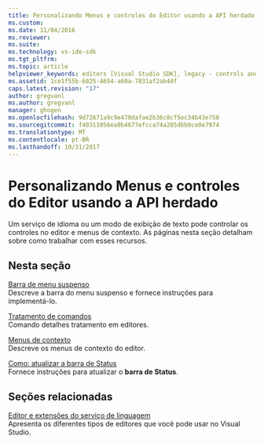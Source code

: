 ```yaml
---
title: Personalizando Menus e controles do Editor usando a API herdado | Microsoft Docs
ms.custom: 
ms.date: 11/04/2016
ms.reviewer: 
ms.suite: 
ms.technology: vs-ide-sdk
ms.tgt_pltfrm: 
ms.topic: article
helpviewer_keywords: editors [Visual Studio SDK], legacy - controls and menus
ms.assetid: 1ce1f55b-6825-4654-a60a-7831af2ab44f
caps.latest.revision: "17"
author: gregvanl
ms.author: gregvanl
manager: ghogen
ms.openlocfilehash: 9d72671a9c9e470dafae2b36c8cf5ec34b43e750
ms.sourcegitcommit: f40311056ea0b4677efcca74a285dbb0ce0e7974
ms.translationtype: MT
ms.contentlocale: pt-BR
ms.lasthandoff: 10/31/2017
---
```

# <a name="customizing-editor-controls-and-menus-by-using-the-legacy-api"></a>Personalizando Menus e controles do Editor usando a API herdado
Um serviço de idioma ou um modo de exibição de texto pode controlar os controles no editor e menus de contexto. As páginas nesta seção detalham sobre como trabalhar com esses recursos.  
  
## <a name="in-this-section"></a>Nesta seção  
 [Barra de menu suspenso](../extensibility/drop-down-bar.md)  
 Descreve a barra do menu suspenso e fornece instruções para implementá-lo.  
  
 [Tratamento de comandos](../extensibility/command-handling.md)  
 Comando detalhes tratamento em editores.  
  
 [Menus de contexto](../extensibility/context-menus.md)  
 Descreve os menus de contexto do editor.  
  
 [Como: atualizar a barra de Status](../extensibility/how-to-update-the-status-bar.md)  
 Fornece instruções para atualizar o **barra de Status**.  
  
## <a name="related-sections"></a>Seções relacionadas  
 [Editor e extensões do serviço de linguagem](../extensibility/editor-and-language-service-extensions.md)  
 Apresenta os diferentes tipos de editores que você pode usar no Visual Studio.